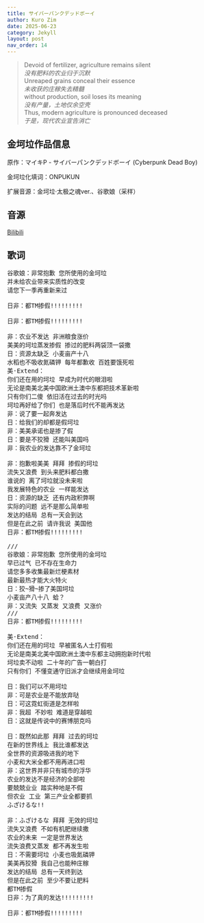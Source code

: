 ```yaml
---
title: サイバーパンクデッドボーイ
author: Kuro Zim
date: 2025-06-23
category: Jekyll
layout: post
nav_order: 14
---
```


> Devoid of fertilizer, agriculture remains silent<br>*没有肥料的农业归于沉默*<br>Unreaped grains conceal their essence<br>*未收获的庄稼失去精髓*<br>without production, soil loses its meaning<br>*没有产量，土地仅余空壳*<br>Thus, modern agriculture is pronounced deceased<br>*于是，现代农业宣告消亡*

## 金坷垃作品信息

原作：マイキP - サイバーパンクデッドボーイ (Cyberpunk Dead Boy)

金坷垃化填词：ONPUKUN

扩展音源：金坷垃·太极之魂ver.、谷歌娘（采样）

## 音源

[Bilibili](https://www.bilibili.com/video/BV1H8KnevEVQ)

## 歌词

<pre>
谷歌娘：非常抱歉 您所使用的金坷垃
并未给农业带来实质性的改变
请您下一季再重新来过

日非：都TM掺假!!!!!!!!!

日非：都TM掺假!!!!!!!!!

非：农业不发达 非洲粮食涨价
美美的坷垃蒸发掺假 掺过的肥料两袋顶一袋撒
日：资源太缺乏 小麦亩产十八
水稻也不吸收氮磷钾 每年都歉收 百姓要饿死啦
美·Extend：
你们还在用的坷垃 早成为时代的眼泪啦
无论是南美北美中国欧洲土澳中东都把技术革新啦
只有你们二傻 依旧活在过去的时光吗
坷垃再好给了你们 也是落后时代不能再发达
非：说了要一起奔发达
日：给我们的却都是假坷垃
非：美美承诺也是掺了假
日：要是不狡猾 还能叫美国吗
非：我农业的发达靠不了金坷垃

非：抱歉啦美美 拜拜 掺假的坷垃
流失又浪费 到头来肥料都白撒
谁说的 离了坷垃就没未来啦
我发展特色的农业 一样能发达
日：资源的缺乏 还有内政积弊啊
实际的问题 远不是那么简单啦
发达的结局 总有一天会到达
但是在此之前 请许我说 美国他
日非：都TM掺假!!!!!!!!!

///
谷歌娘：非常抱歉 您所使用的金坷垃
早已过气 已不存在生命力
请您多多收集最新烂梗素材
最新最热才能大火特火
日：狡~猾~掺了美国坷垃
小麦亩产八十八 蛤？
非：又流失 又蒸发 又浪费 又涨价
///
日非：都TM掺假!!!!!!!!!

美·Extend：
你们还在用的坷垃 早被匿名人士打假啦
无论是南美北美中国欧洲土澳中东都主动拥抱新时代啦
坷垃卖不动啦 二十年的广告一朝白打
只有你们 不懂变通守旧派才会继续用金坷垃

日：我们可以不用坷垃
非：可是农业是不能放弃哒
日：可这霓虹街道是怎样啦
非：我超 不妙啦 难道是穿越啦
日：这就是传说中的赛博朋克吗

日：既然如此那 拜拜 过去的坷垃
在新的世界线上 我比谁都发达
全世界的资源吸进我的地下
小麦和大米全都不用再进口啦
非：这世界并非只有城市的浮华
农业的发达不是经济的全部啦
要兢兢业业 踏实种地是不假
但农业 工业 第三产业全都要抓
ふざけるな!!

非：ふざけるな 拜拜 无效的坷垃
流失又浪费 不如有机肥继续撒
农业的未来 一定是世界发达
流失浪费又蒸发 都不再发生啦
日：不需要坷垃 小麦也吸氮磷钾
美美再狡猾 我自己也能种庄稼
发达的结局 总有一天终到达
但是在此之前 至少不要让肥料
都TM掺假
日非：为了真的发达!!!!!!!!!

日非：都TM掺假!!!!!!!!!</pre>

